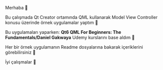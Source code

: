 Merhaba 🌼

Bu çalışmada Qt Creator ortamında QML kullanarak Model View Controller konusu üzerinde örnek uygulamalar yaptım 🎉

Bu uygulamaları yaparken:  **Qt6 QML For Beginners: The Fundamentals/Daniel Gakwaya** Udemy kurslarını base aldım 🎦

Her bir örnek uygulamanın Readme dosyalarına bakarak içeriklerini görebilirsiniz 🌈

İyi çalışmalar 🤗
